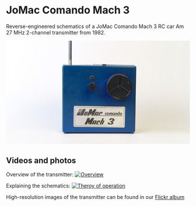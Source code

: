 # JoMac Comando Mach 3

Reverse-engineered schematics of a JoMac Comando Mach 3 RC car Am 27 MHz 2-channel transmitter from 1982.

![jomac-transmitter](jomac-comando-mach-3.jpg)

## Videos and photos

Overview of the transmitter:
[![Overview](http://img.youtube.com/vi/xxxxxxxx/0.jpg)](http://www.youtube.com/watch?v=xxxxxxxx)

Explaining the schematics:
[![Theroy of operation](http://img.youtube.com/vi/xxxxxxxx/0.jpg)](http://www.youtube.com/watch?v=xxxxxxxx)

High-resolution images of the transmitter can be found in our [Flickr album](https://www.flickr.com/photos/78037110@N03/albums/72157672278569504)